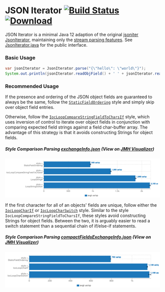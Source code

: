 # JSON Iterator [![Build Status](https://travis-ci.org/comodal/json-iterator.svg?branch=master)](https://travis-ci.org/comodal/json-iterator) [ ![Download](https://api.bintray.com/packages/comodal/libraries/json-iterator/images/download.svg) ](https://bintray.com/comodal/libraries/json-iterator/_latestVersion)

JSON Iterator is a minimal Java 12 adaption of the original [jsoniter JsonIterator](https://github.com/json-iterator/java), maintaining only the [stream parsing features](http://jsoniter.com/java-features.html#iterator-to-rescue).  See [JsonIterator.java](systems.comodal.json_iterator/src/main/java/systems/comodal/jsoniter/JsonIterator.java) for the public interface.

### Basic Usage
```java
var jsonIterator = JsonIterator.parse("{\"hello\": \"world\"}");
System.out.println(jsonIterator.readObjField() + ' ' + jsonIterator.readString());
```

### Recommended Usage

If the presence and ordering of the JSON object fields are guaranteed to always be the same, follow the [`StaticFieldOrdering`](systems.comodal.json_iterator/src/jmh/java/systems/comodal/jsoniter/jmh/styles/StaticFieldOrdering.java) style and simply skip over object field entries.

Otherwise, follow the [`IocLoopCompareStringFieldToCharsIf`](systems.comodal.json_iterator/src/jmh/java/systems/comodal/jsoniter/jmh/styles/IocLoopCompareStringFieldToCharsIf.java) style, which uses inversion of control to iterate over  object fields in conjunction with comparing expected field strings against a field char-buffer array.  The advantage of this strategy is that it avoids constructing Strings for object fields.

##### Style Comparison Parsing [exchangeInfo.json](systems.comodal.json_iterator/src/jmh/resources/exchangeInfo.json) (View on [JMH Visualizer](http://jmh.morethan.io/?source=https://raw.githubusercontent.com/comodal/json-iterator/master/benchmark-results/BenchStyles/results.json))
![String Fields Style Comparision](benchmark-results/BenchStringFieldStyles/results.png)

If the first character for all of an objects' fields are unique, follow either the [`IocLoopCharIf`](systems.comodal.json_iterator/src/jmh/java/systems/comodal/jsoniter/jmh/styles/IocLoopCharIf.java) or [`IocLoopCharSwitch`](systems.comodal.json_iterator/src/jmh/java/systems/comodal/jsoniter/jmh/styles/IocLoopCharSwitch.java) style.  Similar to the style `IocLoopCompareStringFieldToCharsIf`, these styles avoid constructing Strings for object fields.  Between the two, it is arguably easier to read a switch statement than a sequential chain of if/else-if statements.

##### Style Comparison Parsing [compactFieldsExchangeInfo.json](systems.comodal.json_iterator/src/jmh/resources/compactFieldsExchangeInfo.json) (View on [JMH Visualizer](http://jmh.morethan.io/?source=https://raw.githubusercontent.com/comodal/json-iterator/master/benchmark-results/BenchCompactFieldsStyles/results.json))
![Char Fields Style Comparision](benchmark-results/BenchCharFieldStyles/results.png)
